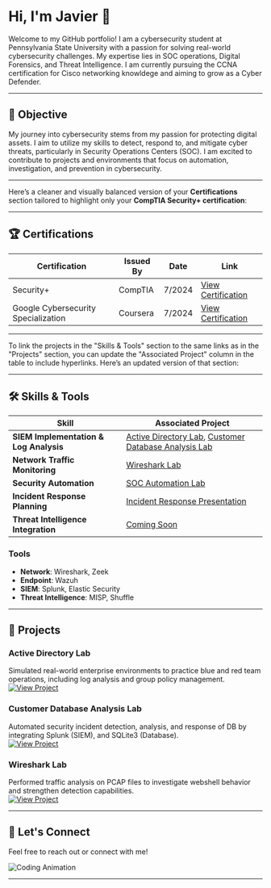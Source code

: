 # Hi, I'm Javier 👋  

Welcome to my GitHub portfolio! I am a cybersecurity student at Pennsylvania State University with a passion for solving real-world cybersecurity challenges. My expertise lies in SOC operations, Digital Forensics, and Threat Intelligence. I am currently pursuing the CCNA certification for Cisco networking knowldege and aiming to grow as a Cyber Defender.

---

## 🎯 Objective

My journey into cybersecurity stems from my passion for protecting digital assets. I aim to utilize my skills to detect, respond to, and mitigate cyber threats, particularly in Security Operations Centers (SOC). I am excited to contribute to projects and environments that focus on automation, investigation, and prevention in cybersecurity.

---
Here’s a cleaner and visually balanced version of your **Certifications** section tailored to highlight only your **CompTIA Security+ certification**:

---

## 🏆 Certifications
| Certification        | Issued By       | Date        | Link                      |
|----------------------|-----------------|-------------|---------------------------|
| Security+            | CompTIA         | 7/2024  | [View Certification](https://www.credly.com/badges/5386daf1-dd5a-4637-a0f3-fbc3b5e3eaac/public_url) |
| Google Cybersecurity Specialization | Coursera | 7/2024 | [View Certification](https://www.coursera.org/account/accomplishments/specialization/3KAZ2UT5LSAS) |

---

To link the projects in the "Skills & Tools" section to the same links as in the "Projects" section, you can update the "Associated Project" column in the table to include hyperlinks. Here’s an updated version of that section:

---

## 🛠 Skills & Tools

| **Skill**                           | **Associated Project**                                   |
|-------------------------------------|---------------------------------------------------------|
| **SIEM Implementation & Log Analysis** | [Active Directory Lab](https://github.com/javo2002/Active-Directory-Analysis), [Customer Database Analysis Lab](https://github.com/javo2002/Customer-Database-SIEM-Analysis)                    |
| **Network Traffic Monitoring**      | [Wireshark Lab](https://github.com/javo2002/Wireshark-Basics)                        |
| **Security Automation**             | [SOC Automation Lab](https://github.com/yourusername/soc-automation-lab)                       |
| **Incident Response Planning**      | [Incident Response Presentation](#projects)                    |
| **Threat Intelligence Integration** | [Coming Soon](#projects)                         |

### Tools
- **Network**: Wireshark, Zeek  
- **Endpoint**: Wazuh  
- **SIEM**: Splunk, Elastic Security  
- **Threat Intelligence**: MISP, Shuffle  

---

## 🚀 Projects  

### Active Directory Lab  
Simulated real-world enterprise environments to practice blue and red team operations, including log analysis and group policy management.  
[![View Project](https://img.shields.io/badge/View-Project-green)](https://github.com/javo2002/Active-Directory-Analysis)

### Customer Database Analysis Lab  
Automated security incident detection, analysis, and response of DB by integrating Splunk (SIEM), and SQLite3 (Database).  
[![View Project](https://img.shields.io/badge/View-Project-blue)](https://github.com/javo2002/Customer-Database-SIEM-Analysis)

### Wireshark Lab  
Performed traffic analysis on PCAP files to investigate webshell behavior and strengthen detection capabilities.  
[![View Project](https://img.shields.io/badge/View-Project-red)](https://github.com/javo2002/Wireshark-Basics)


---

## 💬 Let's Connect  
Feel free to reach out or connect with me!

![Coding Animation](https://media.giphy.com/media/13HgwGsXF0aiGY/giphy.gif)

---

